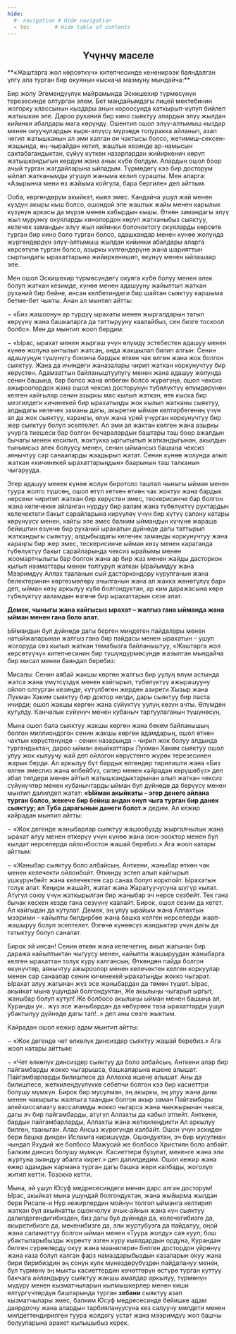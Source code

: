 ```yaml
---
hide:
  #- navigation # Hide navigation
  - toc        # Hide table of contents
---
```

<style>
    .t_center {
        text-align:center;
    }
</style>

<h2 class="t_center">Үчүнчү маселе</h2>
**«Жаштарга жол көрсөткүч» китепчесинде кененирээк баяндалган үлгү ала турган бир окуянын кыскача мазмуну мындайча:**

Бир жолу Эгемендүүлүк майрамында Эскишехир түрмөсүнүн терезесинде олтурган элем. Бет маңдайымдагы лицей мектебинин жогорку классынын кыздары анын короосунда каткырып-күлүп бийлеп жатышкан эле. Дароо руханий бир кино сыяктуу алардын элүү жылдан кийинки абалдары мага көрүндү. Ошентип ошол элүү-алтымыш кыздар менен окуучулардын кырк-элүүсү мүрзөдө топуракка айланып, азап чегип жатышканын ал эми калган он чактысы болсо, жетимиш-сексен-жашында, өң-чырайдан кетип, жаштык кезинде ар-намысын сактабагандыктан, сүйүү күткөн назарлардан жийиркенич көрүп жатышкандыгын көрдүм жана анык күбө болдум. Алардын ошол боор ачый турган жагдайларына ыйладым. Түрмөдөгү кээ бир досторум ыйлап жатканымды угушуп жаныма келип сурашты. Мен аларга: «Азырынча мени өз жайыма койгула, бара бергиле» деп айттым.

Ооба, көргөндөрүм акыйкат, кыял эмес. Кандайча ушул жай менен күздүн акыры кыш болсо, ошондой эле жаштык жайы менен карылык күзүнүн аркасы да мүрзө менен кабырдын кышы. Өткөн замандагы элүү жыл мурунку окуяларды кинолордон көрүп жатканыбыз сыяктуу, келечек замандын элүү жыл кийинки болочоктогу окуяларды көрсөтө турган бир кино боло турган болсо, адашкандар менен күнөө жолунда жүргөндөрдүн элүү-алтымыш жылдан кийинки абалдары аларга көрсөтүлө турган болсо, азыркы күлгөндөрүнө жана шарияттын сыртындагы ырахаттарына жийиркенишип, өкүнүү менен ыйлашаар эле.

Мен ошол Эскишехир түрмөсүндөгү окуяга күбө болуу менен алек болуп жаткан кезимде, күнөө менен адашууну жайылтып жаткан руханий бир бейне, инсан келбетиндеги бир шайтан сыяктуу каршыма бетме-бет чыкты. Анан ал мынтип айтты:

− «Биз жашоонун ар түрдүү ырахаты менен жыргалдарын татып көрүүнү жана башкаларга да таттырууну каалайбыз, сен бизге тоскоол болбо». Мен да мынтип жооп бердим:

− «Ырас, ырахат менен жыргаш үчүн өлүмдү эстебестен адашуу менен күнөө жолуна ынтылып жатсаң, анда жакшылап билип алгын: Сенин адашууңун түшүнүгү боюнча бардык өткөн чак өлгөн жана жок болгон сыяктуу. Жана да ичиндеги жаназалары чирип жаткан коркунучтуу бир көрүстөн. Адамзаттын байланыштуулугу менен жана адашуу жолунда сенин башыңа, бар болсо жана өлбөгөн болсо жүрөгүңө, ошол чексиз ажыроолордон жана ошол чексиз досторунун түбөлүктүү өлүмдөрүнөн келген кайгылар сенин азыркы мас кылып жаткан, өтө кыска бир мезгилдеги кичинекей бир ырахатыңды жок кылып жатканы сыяктуу, алдыдагы келечек заманы дагы, акыретке ыйман келтирбегениң үчүн ал да жок сыяктуу, караңгы, өлүк жана үрөй учурган коркунучтуу бир жер сыяктуу болуп эсептелет. Ал эми ал жактан келген жана азыркы учурга тиешеси бар болгон бечаралардын баштары таш боор ажалдын бычагы менен кесилип, жоктукка ыргытылып жаткандыгынан, акылдын тынымсыз алек болуусу менен, сенин ыймансыз башыңа чексиз аянычтуу сар санааларды жаадырып жатат. Сенин күнөө жолунда алып жаткан «кичинекей ырахаттарыңдын» баарынын таш талканын чыгарууда.

Эгер адашуу менен күнөө жолун биротоло таштап чыныгы ыйман менен туура жолго түшсөң, ошол өтүп кеткен өткөн чак жоктук жана бардык нерсени чиритип жаткан бир көрүстөн эмес, тескерисинче бар болгон жана келечекке айланган нурдуу бир аалам жана түбөлүктүү рухтардын келечектеги бакыт сарайларына кирүүлөү үчүн бир күтүү салону катары көрүнүүсү менен, кайгы эле эмес балким ыймандын күчүнө жараша бейиштин өзүнчө бир руханий ырахатын дүйнөдө дагы таттырып жаткандыгы сыяктуу; алдыбыздагы келечек заманды коркунучтуу жана караңгы бир жер эмес, тескерисинче ыйман көзү менен караганда түбөлүктүү бакыт сарайларында чексиз ырайымы менен жоомартчылыгы бар болгон жана ар бир жаз менен жайды дасторкон кылып нээматтары менен толтуруп жаткан Ырайымдуу жана Мээримдүү Аллах тааланын сый дасторкондору курулганын жана белектеринин көргөзмөлөрү ачылганын жана ал жакка жөнөтүлүү бар» деп, ыйман көзү аркылуу күбө болгондуктан, ар ким даражасына көрө түбөлүктүү ааламдын өзгөчө бир ырахаттарын сезе алат.

**Демек, чыныгы жана кайгысыз ырахат – жалгыз гана ыйманда жана ыйман менен гана боло алат.**

Ыймандын бул дүйнөдө дагы берген миңдеген пайдалары менен натыйжаларынан жалгыз гана бир пайдасы менен ырахатын – ушул жогоруда сөз кылып жаткан темабызга байланыштуу, «Жаштарга жол көрсөтүүчү» китепчесинин бир түшүндүрмөсүндө жазылган мындайча бир мисал менен баяндап беребиз:

Мисалы: Сенин аябай жакшы көргөн жалгыз бир уулуң өлүм астында жатса жана үмүтсүздүк менен кайгырып, түбөлүктүү ажырашууну ойлоп олтурган кезиңде, күтүлбөгөн жерден азирети Хызыр жана Лукман Хаким сыяктуу бир доктор келди, дары сыяктуу бир паста ичирди; ошол жакшы көргөн жана сүйүктүү уулуң көзүн ачты. Өлүмдөн кутулду. Канчалык сүйүнүч менен кубаныч тартуулаганын түшүнөсүң.

Мына ошол бала сыяктуу жакшы көргөн жана бекем байланышың болгон миллиондогон сенин жакшы көргөн адамдарың, ошол өткөн чактын көрүстөнүндө - сенин назарыңда – чирип жок болуу алдында тургандыктан, дароо ыйман акыйкаттары Лукман Хаким сыяктуу ошол улуу жок кылуучу жай деп ойлогон көрүстөнгө жүрөк терезесинен жарык берди. Ал аркылуу бүт бардык өлгөндөр тирилишти жана «Биз өлгөн эмеспиз жана өлбөйбүз, силер менен кайрадан көрүшөбүз» деп абал тилдери менен айтып жатышкандыктарынан алып жаткан чексиз сүйүнүчтөр менен кубанычтарды ыйман бул дүйнөдө да берүүсү менен мынтип далилдеп жатат: **«Ыйман акыйкаты – эгер денеге айлана турган болсо, жекече бир бейиш андан өнүп чыга турган бир данек сыяктуу; ал Туба дарагынын данеги болот.»** дедим. Ал кежир кайрадан мынтип айтты:

− «Жок дегенде жаныбарлар сыяктуу жашообузду жыргалчылык жана ырахат алуу менен өткөрүү үчүн күнөө жана оюн-зооктор менен бул кылдат нерселерди ойлонбостон жашай беребиз.» Ага жооп катары айттым:

− «Жаныбар сыяктуу боло албайсың. Анткени, жаныбар өткөн чак менен келечекти ойлонбойт. Өткөндү эстеп алып кайгырып үшкүрүнбөйт жана келечектен сар санаа болуп коркпойт. Ырахатын толук алат. Кеңири жашайт, жатат жана Жаратуучусуна шүгүр кылат. Атүгүл союу үчүн жаткырылган бир жаныбар эч нерсе сезбейт. Тек гана бычак кескен кезде гана сезүүнү каалайт. Бирок, ошол сезим да кетет. Ал кайгыдан да кутулат. Демек, эң улуу ырайым жана Аллахтын мээрими – кайыпты билдирбөө жана башка келген нерселерди жаап-жашыруу болуп эсептелет. Өзгөчө күнөөсүз жандыктар үчүн дагы да татыктуу болуп саналат.

Бирок эй инсан! Сенин өткөн жана келечегиң, акыл жагынан бир даража кайыптыктан чыгуусу менен, кайыпты жашыруудан жаныбарга келген ырахаттан толук куру калгансың. Өткөндөн пайда болгон өкүнүчтөр, аянычтуу ажыроолор менен келечектен келген коркуулар менен сар санаалар сенин кичинекей ырахатыңды жокко чыгарат. Ырахат алуу жагынан жүз эсе жаныбардан да төмөн түшөт. Ырас, акыйкат мына ушундай болгондуктан, Же акылыңы чыгарып ыргыт, жаныбар болуп кутул! Же болбосо акылыңы ыйман менен башыңа ал, Куранды ук.. жүз эсе жаныбардан да көбүрөөк таза ырахаттарды ушул убактылуу дүйнөдө дагы тап!..» деп аны сөзгө жыктым.

Кайрадан ошол кежир адам мынтип айтты:

− «Жок дегенде чет өлкөлүк динсиздер сыяктуу жашай беребиз.» Ага жооп катары айттым:

− «Чет өлкөлүк динсиздер сыяктуу да боло албайсың. Анткени алар бир пайгамбарды жокко чыгарышса, башкаларына ишене алышат. Пайгамбарларды билишпесе да Аллахка ишене алышат. Аны да билишпесе, жеткилеңдүүлүккө себепчи болгон кээ бир касиеттри болушу мүмкүн. Бирок бир мусулман, эң акыркы, эң улуу жана дини менен чакырыгы жалпыга таандык болгон акыр заман Пайгамбары алейхиссалаату вассаламды жокко чыгарса жана чынжырынан чыкса, дагы эч бир пайгамбарды, атүгүл Аллахты да кабыл этпейт. Анткени, бардык пайгамбарларды, Аллахты жана жеткилеңдикти Ал аркылуу билген, тааныган. Алар Ансыз жүрөгүндө калбайт. Ошон үчүн эскиден бери башка динден Исламга киришүүдө. Ошондуктан, эч бир мусулман чындап Яхудий же болбосо Мажусий же болбосо Християн боло албайт. Балким динсиз болушу мүмкүн. Касиеттери бузулат, мекенге жана эли журтуна зыяндуу абалга кирет.» деп далилдедим. Ошол кежир жана өжөр адамдын кармана турган дагы башка жери калбады, жоголуп житип кетти. Тозокко кетти.

Мына, эй ушул Юсуф медресесиндеги менин дарс алган досторум! Ырас, акыйкат мына ушундай болгондуктан, жана жыйырма жылдан бери Рисале-и Нур кежирлердин мойнун толгоп ыйманга келтирип жаткан бул акыйкатты ошончолук ачык-айкын жана күн сыяктуу далилдегендигибизден, биз дагы бул дүйнөдө да, келечегибизге да, акыретибизге да, мекенибизге да, эли журтубузга да пайдалуу, оңой жана саламаттуу болгон ыйман менен «Туура жолду» сая кууп; бош убактыларыбызды жүрөктү эзген куру кыялдардын ордуна, Курандан билген сүрөөлөрдү окуу жана маанилерин билген достордон үйрөнүү жана каза болуп калган фарз намаздарыбыздын казаларын окуу жана бири бирибиздин эң сонун кулк мүнөздөрүбүздөн пайдалануу менен, бул түрмөнү эң мыкты касиеттердин көчөттөрүн өстүрө турган куттуу бакчага айландыруу сыяктуу жакшы амалдар аркылуу, түрмөнүн мүдүрү менен кызматчыларын кылмышкерлер менен киши өлтүргүчтөрдүн баштарында турган **зебани** сыяктуу азап кызматчылары эмес, балким Юсуф медресесинде бейишке адам даярдоочу жана алардын тарбиялануусуна көз салуучу милдети менен милдеттендирилген туура жолдогу устат жана мээримдүү жол башчы болууларына аракет кылышыбыз керек.